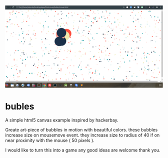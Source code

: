 
![alt text](https://github.com/kigh143/bubles/blob/master/images/pic.png "Logo Title Text 1")
# bubles
A simple html5 canvas example inspired by hackerbay. 

Greate art-piece of bubbles in motion with beautiful colors. these bubbles increase size on mousemove event. they increase size to radius of 40 if on near proximity with the mouse ( 50 pixels ). 

I would like to turn this into a game any good ideas are welcome thank you. 
